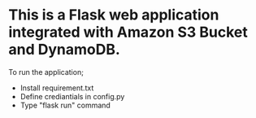 # This is a Flask web application integrated with Amazon S3 Bucket and DynamoDB.

To run the application;

- Install requirement.txt
- Define crediantials in config.py 
- Type "flask run" command
